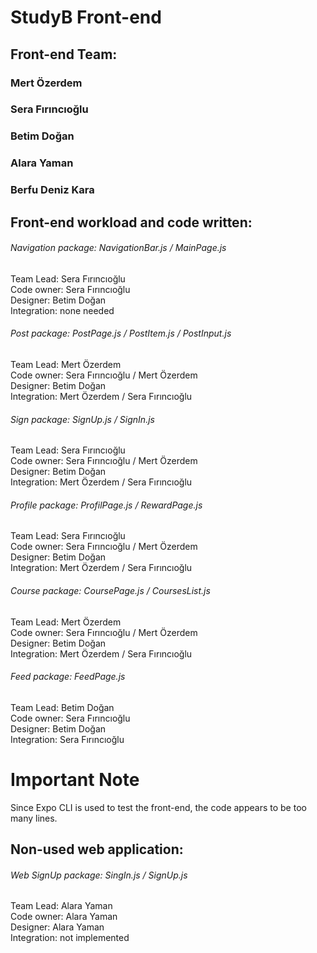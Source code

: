 # StudyB Front-end  
## Front-end Team: 
### Mert Özerdem 
### Sera Fırıncıoğlu
### Betim Doğan
### Alara Yaman
### Berfu Deniz Kara 
## Front-end workload and code written:  
###### Navigation package: NavigationBar.js / MainPage.js
Team Lead: Sera Fırıncıoğlu  
Code owner: Sera Fırıncıoğlu  
Designer: Betim Doğan  
Integration: none needed  
###### Post package: PostPage.js / PostItem.js / PostInput.js  
Team Lead: Mert Özerdem  
Code owner: Sera Fırıncıoğlu / Mert Özerdem  
Designer: Betim Doğan  
Integration: Mert Özerdem / Sera Fırıncıoğlu  
###### Sign package: SignUp.js / SignIn.js  
Team Lead: Sera Fırıncıoğlu  
Code owner: Sera Fırıncıoğlu / Mert Özerdem  
Designer: Betim Doğan  
Integration: Mert Özerdem / Sera Fırıncıoğlu  
###### Profile package: ProfilPage.js / RewardPage.js  
Team Lead: Sera Fırıncıoğlu  
Code owner: Sera Fırıncıoğlu / Mert Özerdem  
Designer: Betim Doğan  
Integration: Mert Özerdem / Sera Fırıncıoğlu  
###### Course package: CoursePage.js / CoursesList.js  
Team Lead: Mert Özerdem  
Code owner: Sera Fırıncıoğlu / Mert Özerdem  
Designer: Betim Doğan  
Integration: Mert Özerdem / Sera Fırıncıoğlu  
###### Feed package: FeedPage.js  
Team Lead: Betim Doğan  
Code owner: Sera Fırıncıoğlu  
Designer: Betim Doğan  
Integration: Sera Fırıncıoğlu  

# Important Note  
Since Expo CLI is used to test the front-end, the code appears to be too many lines.

## Non-used web application:  
###### Web SignUp package: SingIn.js / SignUp.js  
Team Lead: Alara Yaman    
Code owner: Alara Yaman  
Designer: Alara Yaman  
Integration: not implemented
